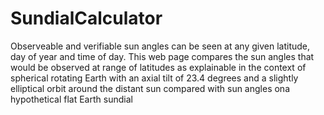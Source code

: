 # SundialCalculator
Observeable and verifiable sun angles can be seen at any given latitude, day of year and time of day. This web page compares the sun angles that would be observed at range of latitudes as explainable in the context of spherical rotating Earth with an axial tilt of 23.4 degrees and a slightly elliptical orbit around the distant sun compared with sun angles ona hypothetical flat Earth sundial
